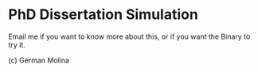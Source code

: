# PhD Dissertation Simulation

Email me if you want to know more about this, or if you want the Binary to try it.

(c) German Molina 



